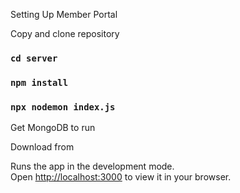 Setting Up Member Portal

Copy and clone repository

### `cd server`
### `npm install`
### `npx nodemon index.js`

Get MongoDB to run

Download from 


Runs the app in the development mode.\
Open [http://localhost:3000](http://localhost:3000) to view it in your browser.


